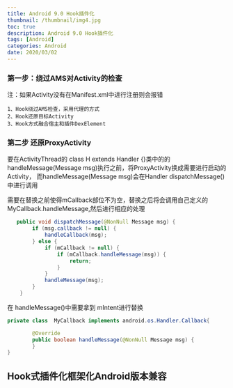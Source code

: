 ```yaml
---
title: Android 9.0 Hook插件化
thumbnail: /thumbnail/img4.jpg
toc: true
description: Android 9.0 Hook插件化
tags: [Android]
categories: Android
date: 2020/03/02
---
```


### 第一步：绕过AMS对Activity的检查
注：如果Activity没有在Manifest.xml中进行注册则会报错

    1、Hook绕过AMS检查，采用代理的方式
    2、Hook还原目标Activity
    3、Hook方式融合宿主和插件DexElement

### 第二步 还原ProxyActivity

要在ActivityThread的  class H extends Handler {}类中的的 handleMessage(Message msg)执行之前，将ProxyActivity换成需要进行启动的Activity， 而handleMessage(Message msg)会在Handler dispatchMessage()中进行调用

需要在替换之前使得mCallback部位不为空，替换之后将会调用自己定义的MyCallback.handleMessage,然后进行相应的处理

```java
   public void dispatchMessage(@NonNull Message msg) {
        if (msg.callback != null) {
            handleCallback(msg);
        } else {
            if (mCallback != null) {
                if (mCallback.handleMessage(msg)) {
                    return;
                }
            }
            handleMessage(msg);
        }
    }
```

在 handleMessage()中需要拿到 mIntent进行替换
```java
private class  MyCallback implements android.os.Handler.Callback{

        @Override
        public boolean handleMessage(@NonNull Message msg) {
        }
}

```


## Hook式插件化框架化Android版本兼容

